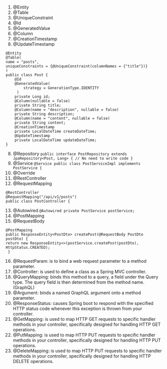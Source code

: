 1. @Entity
2. @Table
3. @UniqueConstraint
3. @Id
4. @GeneratedValue
5. @Column
6. @CreationTimestamp
7. @UpdateTimestamp

```
@Entity
@Table(
name = "posts",
uniqueConstraints = {@UniqueConstraint(columnNames = {"title"})}
)
public class Post {
    @Id
    @GeneratedValue(
        strategy = GenerationType.IDENTITY
     )
    private Long id;
    @Column(nullable = false)
    private String title;
    @Column(name = "description", nullable = false)
    private String description;
    @Column(name = "content", nullable = false)
    private String content;
    @CreationTimestamp
    private LocalDateTime createDateTime; 
    @UpdateTimestamp
    private LocalDateTime updateDateTime;
}
```

8. @Repository ```public interface PostRepository extends JpaRepository<Post, Long> {
   // No need to write code
   }```
9. @Service ```@Service
   public class PostServiceImpl implements PostService {```
10. @Override
11. @RestController
12. @RequestMapping

```
@RestController
@RequestMapping("/api/v1/posts")
public class PostController { 
```
13. @Autowired ```@Autowired
    private PostService postService;```
14. @PostMapping
15. @RequestBody
```
@PostMapping
public ResponseEntity<PostDto> createPost(@RequestBody PostDto postDto) {
return new ResponseEntity<>(postService.createPost(postDto), HttpStatus.CREATED);
 }
```

16. @RequestParam: is to bind a web request parameter to a method parameter.
17. @Controller: is used to define a class as a Spring MVC controller.
18. @QueryMapping: binds this method to a query, a field under the Query type. The query field is then determined from the method name. (GraphQL)
19. @Argument: binds a named GraphQL argument onto a method parameter.
20. @ResponseStatus: causes Spring boot to respond with the specified HTTP status code whenever this exception is thrown from your controller.
21. @GetMapping: is used to map HTTP GET requests to specific handler methods in your controller, specifically designed for handling HTTP GET operations.
22. @PutMapping: is used to map HTTP PUT requests to specific handler methods in your controller, specifically designed for handling HTTP PUT operations.
23. @DeleteMapping: is used to map HTTP PUT requests to specific handler methods in your controller, specifically designed for handling HTTP DELETE operations.
